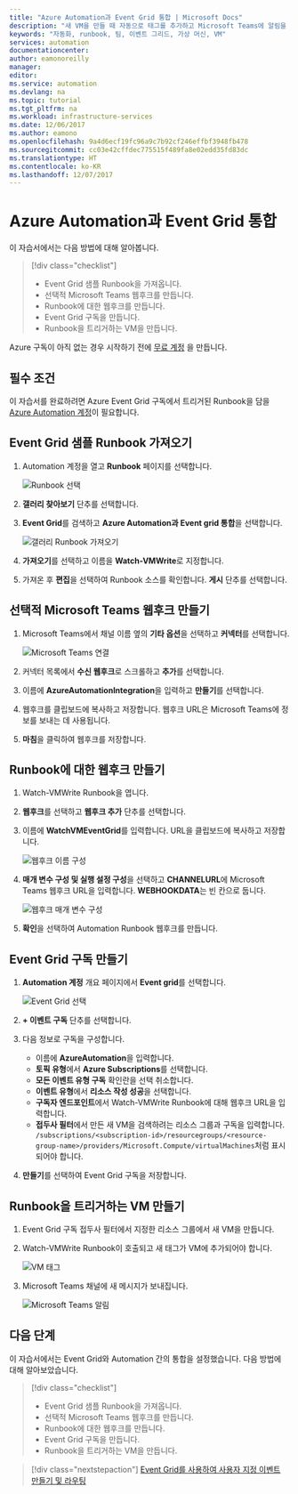 ```yaml
---
title: "Azure Automation과 Event Grid 통합 | Microsoft Docs"
description: "새 VM을 만들 때 자동으로 태그를 추가하고 Microsoft Teams에 알림을 보내는 방법을 알아봅니다."
keywords: "자동화, runbook, 팀, 이벤트 그리드, 가상 머신, VM"
services: automation
documentationcenter: 
author: eamonoreilly
manager: 
editor: 
ms.service: automation
ms.devlang: na
ms.topic: tutorial
ms.tgt_pltfrm: na
ms.workload: infrastructure-services
ms.date: 12/06/2017
ms.author: eamono
ms.openlocfilehash: 9a4d6ecf19fc96a9c7b92cf246effbf3948fb478
ms.sourcegitcommit: cc03e42cffdec775515f489fa8e02edd35fd83dc
ms.translationtype: HT
ms.contentlocale: ko-KR
ms.lasthandoff: 12/07/2017
---
```

# <a name="integrate-azure-automation-with-event-grid-and-microsoft-teams"></a>Azure Automation과 Event Grid 통합

이 자습서에서는 다음 방법에 대해 알아봅니다.

> [!div class="checklist"]
> * Event Grid 샘플 Runbook을 가져옵니다.
> * 선택적 Microsoft Teams 웹후크를 만듭니다.
> * Runbook에 대한 웹후크를 만듭니다.
> * Event Grid 구독을 만듭니다.
> * Runbook을 트리거하는 VM을 만듭니다.

Azure 구독이 아직 없는 경우 시작하기 전에 [무료 계정](https://azure.microsoft.com/free/?WT.mc_id=A261C142F) 을 만듭니다.

## <a name="prerequisites"></a>필수 조건

이 자습서를 완료하려면 Azure Event Grid 구독에서 트리거된 Runbook을 담을 [Azure Automation 계정](../automation/automation-offering-get-started.md)이 필요합니다.

## <a name="import-an-event-grid-sample-runbook"></a>Event Grid 샘플 Runbook 가져오기
1. Automation 계정을 열고 **Runbook** 페이지를 선택합니다.

   ![Runbook 선택](./media/ensure-tags-exists-on-new-virtual-machines/select-runbooks.png)

2. **갤러리 찾아보기** 단추를 선택합니다.

3. **Event Grid**를 검색하고 **Azure Automation과 Event grid 통합**을 선택합니다. 

    ![갤러리 Runbook 가져오기](media/ensure-tags-exists-on-new-virtual-machines/gallery-event-grid.png)

4. **가져오기**를 선택하고 이름을 **Watch-VMWrite**로 지정합니다.

5. 가져온 후 **편집**을 선택하여 Runbook 소스를 확인합니다. **게시** 단추를 선택합니다.

## <a name="create-an-optional-microsoft-teams-webhook"></a>선택적 Microsoft Teams 웹후크 만들기
1. Microsoft Teams에서 채널 이름 옆의 **기타 옵션**을 선택하고 **커넥터**를 선택합니다.

    ![Microsoft Teams 연결](media/ensure-tags-exists-on-new-virtual-machines/teams-webhook.png)

2. 커넥터 목록에서 **수신 웹후크**로 스크롤하고 **추가**를 선택합니다.

3. 이름에 **AzureAutomationIntegration**을 입력하고 **만들기**를 선택합니다.

4. 웹후크를 클립보드에 복사하고 저장합니다. 웹후크 URL은 Microsoft Teams에 정보를 보내는 데 사용됩니다.

5. **마침**을 클릭하여 웹후크를 저장합니다.

## <a name="create-a-webhook-for-the-runbook"></a>Runbook에 대한 웹후크 만들기
1. Watch-VMWrite Runbook을 엽니다.

2. **웹후크**를 선택하고 **웹후크 추가** 단추를 선택합니다.

3. 이름에 **WatchVMEventGrid**를 입력합니다. URL을 클립보드에 복사하고 저장합니다.

    ![웹후크 이름 구성](media/ensure-tags-exists-on-new-virtual-machines/copy-url.png)

4. **매개 변수 구성 및 실행 설정 구성**을 선택하고 **CHANNELURL**에 Microsoft Teams 웹후크 URL을 입력합니다. **WEBHOOKDATA**는 빈 칸으로 둡니다.

    ![웹후크 매개 변수 구성](media/ensure-tags-exists-on-new-virtual-machines/configure-webhook-parameters.png)

5. **확인**을 선택하여 Automation Runbook 웹후크를 만듭니다.


## <a name="create-an-event-grid-subscription"></a>Event Grid 구독 만들기
1. **Automation 계정** 개요 페이지에서 **Event grid**를 선택합니다.

    ![Event Grid 선택](media/ensure-tags-exists-on-new-virtual-machines/select-event-grid.png)

2. **+ 이벤트 구독** 단추를 선택합니다.

3. 다음 정보로 구독을 구성합니다.

    *   이름에 **AzureAutomation**을 입력합니다.
    *   **토픽 유형**에서 **Azure Subscriptions**를 선택합니다.
    *   **모든 이벤트 유형 구독** 확인란을 선택 취소합니다.
    *   **이벤트 유형**에서 **리소스 작성 성공**을 선택합니다.
    *   **구독자 엔드포인트**에서 Watch-VMWrite Runbook에 대해 웹후크 URL을 입력합니다. 
    *   **접두사 필터**에서 만든 새 VM을 검색하려는 리소스 그룹과 구독을 입력합니다. `/subscriptions/<subscription-id>/resourcegroups/<resource-group-name>/providers/Microsoft.Compute/virtualMachines`처럼 표시되어야 합니다.

4. **만들기**를 선택하여 Event Grid 구독을 저장합니다.

## <a name="create-a-vm-that-triggers-the-runbook"></a>Runbook을 트리거하는 VM 만들기
1. Event Grid 구독 접두사 필터에서 지정한 리소스 그룹에서 새 VM을 만듭니다.

2. Watch-VMWrite Runbook이 호출되고 새 태그가 VM에 추가되어야 합니다.

    ![VM 태그](media/ensure-tags-exists-on-new-virtual-machines/vm-tag.png)

3. Microsoft Teams 채널에 새 메시지가 보내집니다.

    ![Microsoft Teams 알림](media/ensure-tags-exists-on-new-virtual-machines/teams-vm-message.png)

## <a name="next-steps"></a>다음 단계
이 자습서에서는 Event Grid와 Automation 간의 통합을 설정했습니다. 다음 방법에 대해 알아보았습니다.

> [!div class="checklist"]
> * Event Grid 샘플 Runbook을 가져옵니다.
> * 선택적 Microsoft Teams 웹후크를 만듭니다.
> * Runbook에 대한 웹후크를 만듭니다.
> * Event Grid 구독을 만듭니다.
> * Runbook을 트리거하는 VM을 만듭니다.

> [!div class="nextstepaction"]
> [Event Grid를 사용하여 사용자 지정 이벤트 만들기 및 라우팅](../event-grid/custom-event-quickstart.md)
